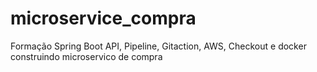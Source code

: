 # microservice_compra
Formação Spring Boot API, Pipeline, Gitaction, AWS, Checkout e docker construindo microservico de compra
